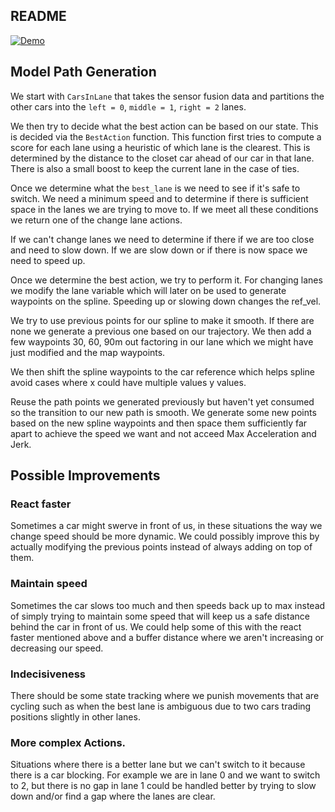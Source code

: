 ## README
[![Demo](https://img.youtube.com/vi/YZi4tSSACdg/0.jpg)](https://youtu.be/YZi4tSSACdg "hnguyen-path-planning")

## Model Path Generation
We start with `CarsInLane` that takes the sensor fusion data and partitions the other cars into the `left = 0`, `middle = 1`, `right = 2` lanes.


We then try to decide what the best action can be based on our state. This is decided via the `BestAction` function. This function first tries to compute a score for each lane using a heuristic of which lane is the clearest. This is determined by the distance to the closet car ahead of our car in that lane. There is also a small boost to keep the current lane in the case of ties.

Once we determine what the `best_lane` is we need to see if it's safe to switch. We need a minimum speed and to determine if there is sufficient space in the lanes we are trying to move to. If we meet all these conditions we return one of the change lane actions.

If we can't change lanes we need to determine if there if we are too close and need to slow down. If we are slow down or if there is now space we need to speed up.

Once we determine the best action, we try to perform it. For changing lanes we modify the lane variable which will later on be used to generate waypoints on the spline. Speeding up or slowing down changes the ref_vel.

We try to use previous points for our spline to make it smooth. If there are none we generate a previous one based on our trajectory. We then add a few waypoints 30, 60, 90m out factoring in our lane which we might have just modified and the map waypoints.

We then shift the spline waypoints to the car reference which helps spline avoid cases where x could have multiple values y values.

Reuse the path points we generated previously but haven't yet consumed so the transition to our new path is smooth. We generate some new points based on the new spline waypoints and then space them sufficiently far apart to achieve the speed we want and not acceed Max Acceleration and Jerk.

## Possible Improvements
### React faster
Sometimes a car might swerve in front of us, in these situations the way we change speed should be more dynamic. We could possibly improve this by actually modifying the previous points instead of always adding on top of them.
### Maintain speed
Sometimes the car slows too much and then speeds back up to max instead of simply trying to maintain some speed that will keep us a safe distance behind the car in front of us. We could help some of this with the react faster mentioned above and a buffer distance where we aren't increasing or decreasing our speed.
### Indecisiveness
There should be some state tracking where we punish movements that are cycling such as when the best lane is ambiguous due to two cars trading positions slightly in other lanes. 
### More complex Actions.
Situations where there is a better lane but we can't switch to it because there is a car blocking. For example we are in lane 0 and we want to switch to 2, but there is no gap in lane 1 could be handled better by trying to slow down and/or find a gap where the lanes are clear.

